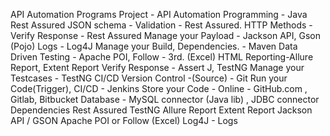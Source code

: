 API Automation Programs
Project - API Automation
Programming - Java
Rest Assured
JSON schema - Validation - Rest Assured.
HTTP Methods -
Verify Response - Rest Assured
Manage your Payload - Jackson API, Gson (Pojo)
Logs - Log4J
Manage your Build, Dependencies. - Maven
Data Driven Testing - Apache POI, Follow - 3rd. (Excel)
HTML Reporting-Allure Report, Extent Report
Verify Response - Assert J, TestNG
Manage your Testcases - TestNG
CI/CD
Version Control -(Source) - Git
Run your Code(Trigger), CI/CD - Jenkins
Store your Code - Online - ﻿GitHub.com , Gitlab, Bitbucket
Database - MySQL connector (Java lib) , JDBC connector
Dependencies
Rest Assured
TestNG
Allure Report
Extent Report
Jackson API / GSON
Apache POI or Follow (Excel)
Log4J - Logs